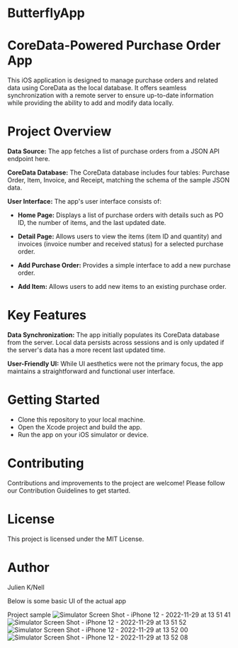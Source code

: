 # ButterflyApp

# CoreData-Powered Purchase Order App
This iOS application is designed to manage purchase orders and related data using CoreData as the local database. It offers seamless synchronization with a remote server to ensure up-to-date information while providing the ability to add and modify data locally.

# Project Overview

**Data Source:** The app fetches a list of purchase orders from a JSON API endpoint here.

**CoreData Database:** The CoreData database includes four tables: Purchase Order, Item, Invoice, and Receipt, matching the schema of the sample JSON data.

**User Interface:** The app's user interface consists of:

  * **Home Page:** Displays a list of purchase orders with details such as PO ID, the number of items, and the last updated date.
  
  * **Detail Page:** Allows users to view the items (item ID and quantity) and invoices (invoice number and received status) for a selected purchase order.
  
  * **Add Purchase Order:** Provides a simple interface to add a new purchase order.
  
  * **Add Item:** Allows users to add new items to an existing purchase order.

# Key Features
**Data Synchronization:** The app initially populates its CoreData database from the server. Local data persists across sessions and is only updated if the server's data has a more recent last updated time.

**User-Friendly UI:** While UI aesthetics were not the primary focus, the app maintains a straightforward and functional user interface.

# Getting Started

* Clone this repository to your local machine.
* Open the Xcode project and build the app.
* Run the app on your iOS simulator or device.

# Contributing
Contributions and improvements to the project are welcome! Please follow our Contribution Guidelines to get started.

# License
This project is licensed under the MIT License.

# Author
Julien K/Nell

Below is some basic UI of the actual app

Project sample
![Simulator Screen Shot - iPhone 12 - 2022-11-29 at 13 51 41](https://user-images.githubusercontent.com/25380694/204496894-8ae85062-b087-4c69-bcaf-6b83844de4a0.png)
![Simulator Screen Shot - iPhone 12 - 2022-11-29 at 13 51 52](https://user-images.githubusercontent.com/25380694/204496949-aadd57b2-fd59-47bb-aa78-96f766bfb47c.png)
![Simulator Screen Shot - iPhone 12 - 2022-11-29 at 13 52 00](https://user-images.githubusercontent.com/25380694/204496961-de1e275f-be4d-4940-a946-15c29ed1dca3.png)
![Simulator Screen Shot - iPhone 12 - 2022-11-29 at 13 52 08](https://user-images.githubusercontent.com/25380694/204496971-b306ee97-f95d-4e55-9e3c-0af61fbe6004.png)
